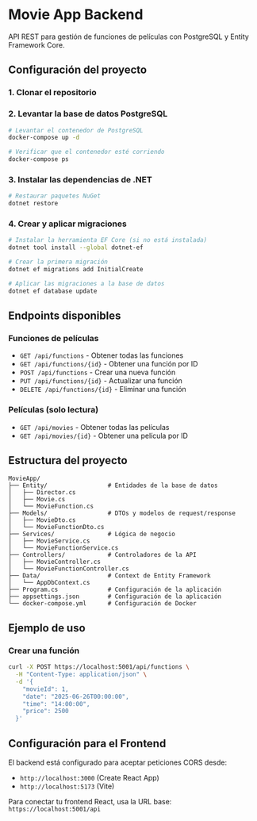 # Movie App Backend
API REST para gestión de funciones de películas con PostgreSQL y Entity Framework Core.

## Configuración del proyecto

### 1. Clonar el repositorio
### 2. Levantar la base de datos PostgreSQL

```bash
# Levantar el contenedor de PostgreSQL
docker-compose up -d

# Verificar que el contenedor esté corriendo
docker-compose ps
```

### 3. Instalar las dependencias de .NET

```bash
# Restaurar paquetes NuGet
dotnet restore
```

### 4. Crear y aplicar migraciones

```bash
# Instalar la herramienta EF Core (si no está instalada)
dotnet tool install --global dotnet-ef

# Crear la primera migración
dotnet ef migrations add InitialCreate

# Aplicar las migraciones a la base de datos
dotnet ef database update
```

## Endpoints disponibles

### Funciones de películas

- `GET /api/functions` - Obtener todas las funciones
- `GET /api/functions/{id}` - Obtener una función por ID
- `POST /api/functions` - Crear una nueva función
- `PUT /api/functions/{id}` - Actualizar una función
- `DELETE /api/functions/{id}` - Eliminar una función

### Películas (solo lectura)

- `GET /api/movies` - Obtener todas las películas
- `GET /api/movies/{id}` - Obtener una película por ID

## Estructura del proyecto

```
MovieApp/
├── Entity/                 # Entidades de la base de datos
│   ├── Director.cs
│   ├── Movie.cs
│   └── MovieFunction.cs
├── Models/                 # DTOs y modelos de request/response
│   ├── MovieDto.cs
│   └── MovieFunctionDto.cs
├── Services/               # Lógica de negocio
│   ├── MovieService.cs
│   └── MovieFunctionService.cs
├── Controllers/            # Controladores de la API
│   ├── MovieController.cs
│   └── MovieFunctionController.cs
├── Data/                   # Context de Entity Framework
│   └── AppDbContext.cs
├── Program.cs              # Configuración de la aplicación
├── appsettings.json        # Configuración de la aplicación
└── docker-compose.yml      # Configuración de Docker
```

## Ejemplo de uso

### Crear una función

```bash
curl -X POST https://localhost:5001/api/functions \
  -H "Content-Type: application/json" \
  -d '{
    "movieId": 1,
    "date": "2025-06-26T00:00:00",
    "time": "14:00:00",
    "price": 2500
  }'
```

## Configuración para el Frontend

El backend está configurado para aceptar peticiones CORS desde:
- `http://localhost:3000` (Create React App)
- `http://localhost:5173` (Vite)

Para conectar tu frontend React, usa la URL base: `https://localhost:5001/api`
